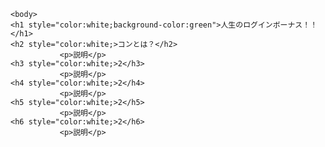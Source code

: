     <body>
    <h1 style="color:white;background-color:green">人生のログインボーナス！！</h1>
    <h2 style="color:white;>コンとは？</h2>
               <p>説明</p>
    <h3 style="color:white;>2</h3>
               <p>説明</p>
    <h4 style="color:white;>2</h4>
               <p>説明</p>
    <h5 style="color:white;>2</h5>
               <p>説明</p>
    <h6 style="color:white;>2</h6>
               <p>説明</p>
  　</body>
